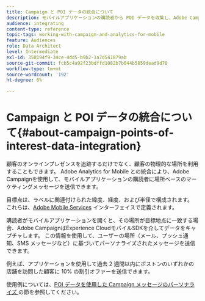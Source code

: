 ```yaml
---
title: Campaign と POI データの統合について
description: モバイルアプリケーションの購読者から POI データを収集し、Adobe Campaignの統合を通じて購読者に場所ベースのマーケティングメッセージを送信します。
audience: integrating
content-type: reference
topic-tags: working-with-campaign-and-analytics-for-mobile
feature: Audiences
role: Data Architect
level: Intermediate
exl-id: 358194f9-34ce-4dd5-b9b2-1a7d541879ab
source-git-commit: fcb5c4a92f23bdffd1082b7b044b5859dead9d70
workflow-type: tm+mt
source-wordcount: '192'
ht-degree: 6%

---
```


# Campaign と POI データの統合について{#about-campaign-points-of-interest-data-integration}

顧客のオンラインプレゼンスを追跡するだけでなく、顧客の物理的な場所を利用することもできます。 Adobe Analytics for Mobile との統合により、Adobe Campaignを使用して、モバイルアプリケーションの購読者に場所ベースのマーケティングメッセージを送信できます。

目標点は、ラベルに関連付けられた緯度、経度、および半径で構成されます。 これらは、[Adobe Mobile Services](https://experienceleague.adobe.com/docs/mobile-services/using/home.html) インターフェイスで定義されます。

購読者がモバイルアプリケーションを開くと、その場所が目標地点に一致する場合、Adobe CampaignはExperience CloudモバイルSDKを介してデータをキャプチャします。 この情報を使用して、ユーザーの場所（メール、プッシュ通知、SMS メッセージなど）に基づいてパーソナライズされたメッセージを送信できます。

例えば、アプリケーションを使用して過去 2 週間以内にボストンのいずれかの店舗を訪問した顧客に 10% の割引オファーを送信できます。

使用例については、[POI データを使用した Campaign メッセージのパーソナライズ ](../../integrating/using/personalizing-campaign-messages-with-point-of-interest-data.md) の節を参照してください。
